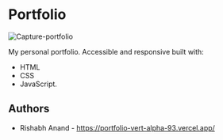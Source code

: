 
# Portfolio








![Capture-portfolio](https://user-images.githubusercontent.com/77219919/144649003-a9bc8f95-97b1-4979-adde-f3b65e3fdb63.PNG)




My personal portfolio. Accessible and responsive built with: 
- HTML 
- CSS  
- JavaScript.
## Authors

- Rishabh Anand -  https://portfolio-vert-alpha-93.vercel.app/

